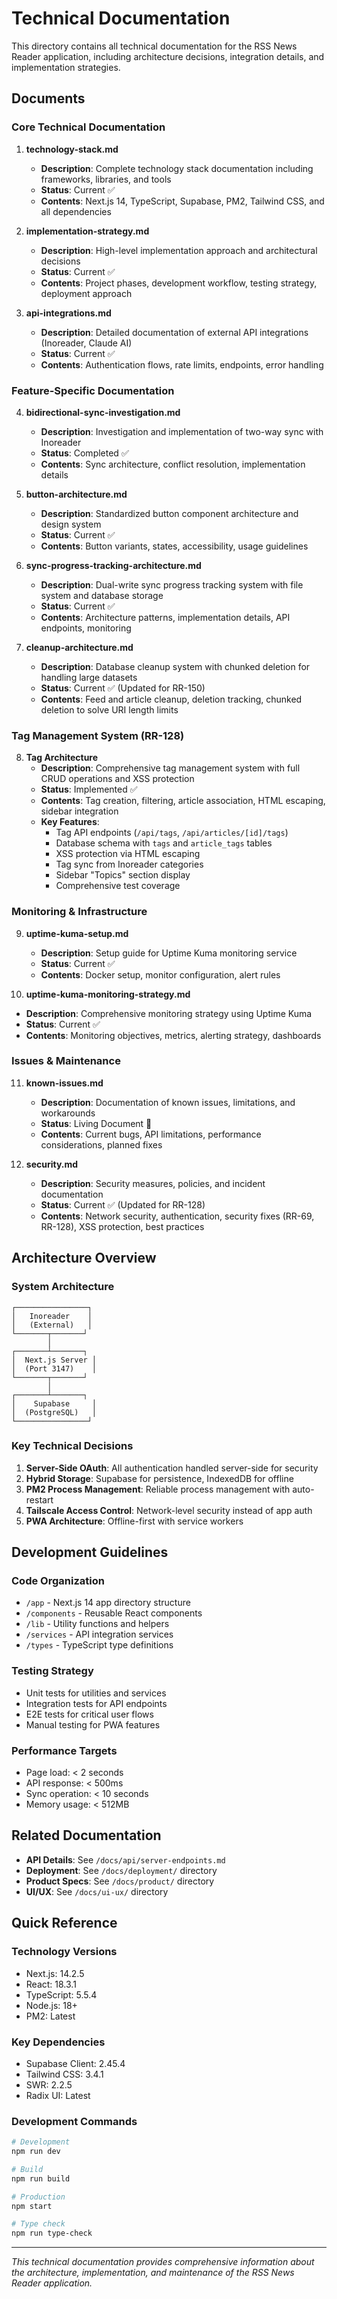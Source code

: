 # Technical Documentation

This directory contains all technical documentation for the RSS News Reader application, including architecture decisions, integration details, and implementation strategies.

## Documents

### Core Technical Documentation

1. **technology-stack.md**

   - **Description**: Complete technology stack documentation including frameworks, libraries, and tools
   - **Status**: Current ✅
   - **Contents**: Next.js 14, TypeScript, Supabase, PM2, Tailwind CSS, and all dependencies

2. **implementation-strategy.md**

   - **Description**: High-level implementation approach and architectural decisions
   - **Status**: Current ✅
   - **Contents**: Project phases, development workflow, testing strategy, deployment approach

3. **api-integrations.md**
   - **Description**: Detailed documentation of external API integrations (Inoreader, Claude AI)
   - **Status**: Current ✅
   - **Contents**: Authentication flows, rate limits, endpoints, error handling

### Feature-Specific Documentation

4. **bidirectional-sync-investigation.md**

   - **Description**: Investigation and implementation of two-way sync with Inoreader
   - **Status**: Completed ✅
   - **Contents**: Sync architecture, conflict resolution, implementation details

5. **button-architecture.md**

   - **Description**: Standardized button component architecture and design system
   - **Status**: Current ✅
   - **Contents**: Button variants, states, accessibility, usage guidelines

6. **sync-progress-tracking-architecture.md**
   - **Description**: Dual-write sync progress tracking system with file system and database storage
   - **Status**: Current ✅
   - **Contents**: Architecture patterns, implementation details, API endpoints, monitoring

7. **cleanup-architecture.md**
   - **Description**: Database cleanup system with chunked deletion for handling large datasets
   - **Status**: Current ✅ (Updated for RR-150)
   - **Contents**: Feed and article cleanup, deletion tracking, chunked deletion to solve URI length limits

### Tag Management System (RR-128)

8. **Tag Architecture**
   - **Description**: Comprehensive tag management system with full CRUD operations and XSS protection
   - **Status**: Implemented ✅ 
   - **Contents**: Tag creation, filtering, article association, HTML escaping, sidebar integration
   - **Key Features**: 
     - Tag API endpoints (`/api/tags`, `/api/articles/[id]/tags`)
     - Database schema with `tags` and `article_tags` tables
     - XSS protection via HTML escaping
     - Tag sync from Inoreader categories
     - Sidebar "Topics" section display
     - Comprehensive test coverage

### Monitoring & Infrastructure

9. **uptime-kuma-setup.md**

   - **Description**: Setup guide for Uptime Kuma monitoring service
   - **Status**: Current ✅
   - **Contents**: Docker setup, monitor configuration, alert rules

10. **uptime-kuma-monitoring-strategy.md**
   - **Description**: Comprehensive monitoring strategy using Uptime Kuma
   - **Status**: Current ✅
   - **Contents**: Monitoring objectives, metrics, alerting strategy, dashboards

### Issues & Maintenance

11. **known-issues.md**

    - **Description**: Documentation of known issues, limitations, and workarounds
    - **Status**: Living Document 🔄
    - **Contents**: Current bugs, API limitations, performance considerations, planned fixes

12. **security.md**
    - **Description**: Security measures, policies, and incident documentation
    - **Status**: Current ✅ (Updated for RR-128)
    - **Contents**: Network security, authentication, security fixes (RR-69, RR-128), XSS protection, best practices

## Architecture Overview

### System Architecture

```
┌────────────────┐
│   Inoreader    │
│   (External)   │
└───────┬───────┘
        │
┌───────┴───────┐
│  Next.js Server │
│  (Port 3147)    │
└───────┬───────┘
        │
┌───────┴───────┐
│    Supabase     │
│  (PostgreSQL)   │
└────────────────┘
```

### Key Technical Decisions

1. **Server-Side OAuth**: All authentication handled server-side for security
2. **Hybrid Storage**: Supabase for persistence, IndexedDB for offline
3. **PM2 Process Management**: Reliable process management with auto-restart
4. **Tailscale Access Control**: Network-level security instead of app auth
5. **PWA Architecture**: Offline-first with service workers

## Development Guidelines

### Code Organization

- `/app` - Next.js 14 app directory structure
- `/components` - Reusable React components
- `/lib` - Utility functions and helpers
- `/services` - API integration services
- `/types` - TypeScript type definitions

### Testing Strategy

- Unit tests for utilities and services
- Integration tests for API endpoints
- E2E tests for critical user flows
- Manual testing for PWA features

### Performance Targets

- Page load: < 2 seconds
- API response: < 500ms
- Sync operation: < 10 seconds
- Memory usage: < 512MB

## Related Documentation

- **API Details**: See `/docs/api/server-endpoints.md`
- **Deployment**: See `/docs/deployment/` directory
- **Product Specs**: See `/docs/product/` directory
- **UI/UX**: See `/docs/ui-ux/` directory

## Quick Reference

### Technology Versions

- Next.js: 14.2.5
- React: 18.3.1
- TypeScript: 5.5.4
- Node.js: 18+
- PM2: Latest

### Key Dependencies

- Supabase Client: 2.45.4
- Tailwind CSS: 3.4.1
- SWR: 2.2.5
- Radix UI: Latest

### Development Commands

```bash
# Development
npm run dev

# Build
npm run build

# Production
npm start

# Type check
npm run type-check
```

---

_This technical documentation provides comprehensive information about the architecture, implementation, and maintenance of the RSS News Reader application._
